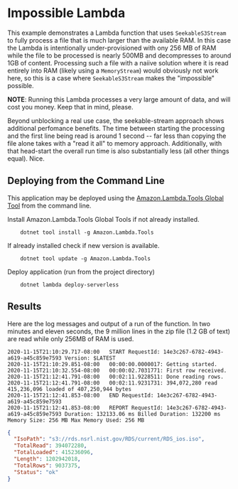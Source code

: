# Impossible Lambda

This example demonstrates a Lambda function that uses `SeekableS3Stream` to fully process a file that is much larger than the available RAM.  In this case the Lambda is intentionally under-provisioned with ony 256 MB of RAM while the file to be processed is nearly 500MB and decompresses to around 1GB of content.  Processing such a file with a naiive solution where it is read entirely into RAM (likely using a `MemoryStream`) would obviously not work here, so this is a case where `SeekableS3Stream` makes the "impossible" possible. 

**NOTE**: Running this Lambda processes a very large amount of data, and will cost you money.  Keep that in mind, please.

Beyond unblocking a real use case, the seekable-stream approach shows additional perfomance benefits. The time between starting the processing and the first line being read is around 1 second -- far less than copying the file alone takes with a "read it all" to memory approach.  Additionally, with that head-start the overall run time is also substantially less (all other things equal). Nice.

## Deploying from the Command Line

This application may be deployed using the [Amazon.Lambda.Tools Global Tool](https://github.com/aws/aws-extensions-for-dotnet-cli#aws-lambda-amazonlambdatools) from the command line.

Install Amazon.Lambda.Tools Global Tools if not already installed.
```
    dotnet tool install -g Amazon.Lambda.Tools
```

If already installed check if new version is available.
```
    dotnet tool update -g Amazon.Lambda.Tools
```

Deploy application (run from the project directory)
```
    dotnet lambda deploy-serverless
```

## Results

Here are the log messages and output of a run of the function. In two minutes and eleven seconds, the 9 million lines in the zip file (1.2 GB of text) are read while only 256MB of RAM is used.

```
2020-11-15T21:10:29.717-08:00	START RequestId: 14e3c267-6782-4943-a619-a45c859e7593 Version: $LATEST
2020-11-15T21:10:29.851-08:00	00:00:00.0000017: Getting started.
2020-11-15T21:10:32.554-08:00	00:00:02.7031771: First row received.
2020-11-15T21:12:41.791-08:00	00:02:11.9228511: Done reading rows.
2020-11-15T21:12:41.791-08:00	00:02:11.9231731: 394,072,280 read 415,236,096 loaded of 407,250,944 bytes
2020-11-15T21:12:41.853-08:00	END RequestId: 14e3c267-6782-4943-a619-a45c859e7593
2020-11-15T21:12:41.853-08:00	REPORT RequestId: 14e3c267-6782-4943-a619-a45c859e7593 Duration: 132133.06 ms Billed Duration: 132200 ms Memory Size: 256 MB Max Memory Used: 256 MB
```

```json
{
  "IsoPath": "s3://rds.nsrl.nist.gov/RDS/current/RDS_ios.iso",
  "TotalRead": 394072280,
  "TotalLoaded": 415236096,
  "Length": 1202942018,
  "TotalRows": 9037375,
  "Status": "ok"
}
```
